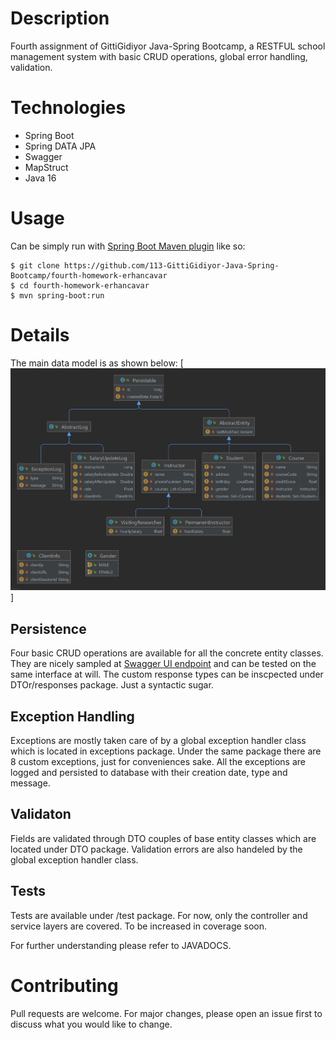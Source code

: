 # Description
Fourth assignment of GittiGidiyor Java-Spring Bootcamp, a RESTFUL school management system with basic
CRUD operations, global error handling, validation.
# Technologies
- Spring Boot
- Spring DATA JPA
- Swagger
- MapStruct
- Java 16
# Usage
Can be simply run with [Spring Boot Maven plugin](https://docs.spring.io/spring-boot/docs/current/reference/html/build-tool-plugins-maven-plugin.html) like so:

```shell
$ git clone https://github.com/113-GittiGidiyor-Java-Spring-Bootcamp/fourth-homework-erhancavar
$ cd fourth-homework-erhancavar
$ mvn spring-boot:run
```


# Details
The main data model is as shown below:
[![model-diagram](data-model.png)]
## Persistence
Four basic CRUD operations are available for all the concrete entity classes. They are nicely sampled at [Swagger UI endpoint](http://localhost:8080/swagger-ui.html) and can be tested on the same interface at will.
The custom response types can be inscpected under DTOr/responses package. Just a syntactic sugar.
## Exception Handling
Exceptions are mostly taken care of by a global exception handler class which is located in exceptions package.
Under the same package there are 8 custom exceptions, just for conveniences sake. All the exceptions are logged and
persisted to database with their creation date, type and message.
## Validaton
Fields are validated through DTO couples of base entity classes which are located under DTO package.
Validation errors are also handeled by the global exception handler class.
## Tests
Tests are available under /test package. For now, only the controller and service layers are covered. To be increased in coverage soon.

For further understanding please refer to JAVADOCS.

# Contributing
Pull requests are welcome. For major changes, please open an issue first to discuss what you would like to change.
